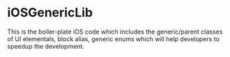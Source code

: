 # iOSGenericLib
This is the boiler-plate iOS code which includes the generic/parent classes of UI elementals, block alias, generic enums which will help developers to speedup the development.
